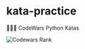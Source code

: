 # kata-practice
👩🏽‍💻   CodeWars Python Katas 

![Codewars Rank](https://www.codewars.com/users/ari-hacks/badges/large)
